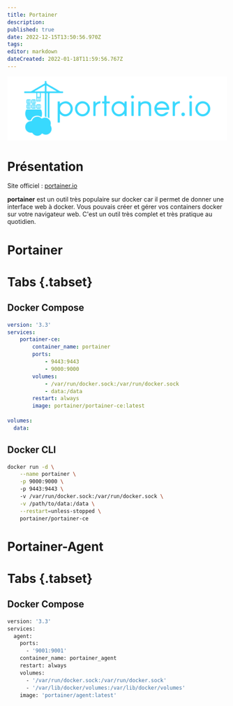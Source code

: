 ```yaml
---
title: Portainer
description: 
published: true
date: 2022-12-15T13:50:56.970Z
tags: 
editor: markdown
dateCreated: 2022-01-18T11:59:56.767Z
---
```


![portainer_banner.png](/wiki-assets/portainer_banner.png)

# Présentation

Site officiel : [portainer.io](https://www.portainer.io/)

**portainer** est un outil très populaire sur docker car il permet de donner une interface web à docker. Vous pouvais créer et gérer vos containers docker sur votre navigateur web. C'est un outil très complet et très pratique au quotidien.

# Portainer
# Tabs {.tabset}
## Docker Compose
```yaml
version: '3.3'
services:
    portainer-ce:
        container_name: portainer
        ports:
            - 9443:9443
            - 9000:9000
        volumes:
            - /var/run/docker.sock:/var/run/docker.sock
            - data:/data
        restart: always
        image: portainer/portainer-ce:latest
 
volumes:
  data:
```
## Docker CLI
```bash
docker run -d \
	--name portainer \
	-p 9000:9000 \ 
	-p 9443:9443 \ 
	-v /var/run/docker.sock:/var/run/docker.sock \
	-v /path/to/data:/data \
	--restart=unless-stopped \
	portainer/portainer-ce
```

# Portainer-Agent
# Tabs {.tabset}
## Docker Compose
```bash
version: '3.3'
services:
  agent:
    ports:
      - '9001:9001'
    container_name: portainer_agent
    restart: always
    volumes:
      - '/var/run/docker.sock:/var/run/docker.sock'
      - '/var/lib/docker/volumes:/var/lib/docker/volumes'
    image: 'portainer/agent:latest'
```